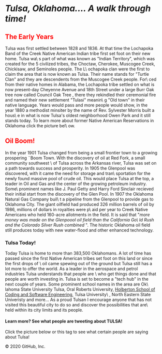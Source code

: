 <!DOCTYPE html>
<html>
  <head>

 <link rel="stylesheet" href="./style.css">
                                                                                                          
  </head>
  <body>

<h1> <em> Tulsa, Oklahoma.... A walk through time!</em>
</h1>

<h2 <span style="color:red"> The Early Years </span> </h2>
    <p> Tulsa was first settled between 1828 and 1836. At that time the Lochapoka Band of the Creek Native American Indian tribe first set foot on their new home. Tulsa wa\
s part of what was known as "Indian Territory", which was created for the 5 civilized tribes, the Choctaw, Cherokee, Muscogee Creek, Chickisaw, and Seminoles people. The L\
ochapoka clan were the first to claim the area that is now known as Tulsa. Their name stands for "Turtle Clan" and they are descendents from the Muscogee Creek people. For\
ced from their native homes in Alabama, the Lochapoka tribe settled on what is now present-day Cheyenne Avenue and 18th Street under a large Burr Oak tree now called <a hr\
ef="https://en.wikipedia.org/wiki/Creek_Council_Oak_Tree ">Council Oak Tree </a>, there they rekindled their ceremonial fire and named their new settlement "Tulasi" meanin\
g "Old town" in their native language. Years would pass and more people would show, in the year 1880 a methodist minsiter by the name of Rev. Sylvester Morris built a hous\
e in what is now Tulsa's oldest neighborhood Owen Park and it still stands today. To learn more about former Native American Reservations in Oklahoma click the picture bel\
ow.
    </p>


<h2>
 <span style="color:red"> Oil Boom!
</h2>
<p> In the year 1901 Tulsa changed from being a small frontier town to a growing prospering ¨Boom Town. With the discovery of oil at Red Fork, a small community southwest \
of Tulsa across the Arkansas river, Tulsa was set on a path towards success and prosperity. In 1905 the Glenpool was discovered, with it came the need for storage and tran\
sportation for the newly found massive pool of crude oil. This would place Tulsa at the top, a leader in Oil and Gas and the center of the growing petroleum industry. Some\
 prominent names like J. Paul Getty and Harry Ford Sinclair recieved their initial start from the discovery of the Glen Pool. In 1907 the Oklahoma Natural Gas Company buil\
t a pipeline from the Glenpool to provide gas to Oklahoma City. The giant oilfield had produced 326 million barrels of oil by 1986, millions of dollars in royalties were p\
aid per year to Creek Native Americans who held 160-acre allotments in the field. It is said that "<i>more money was made on the Glenpoool oil field than the California Go\
ld Rush and the Colorado Silver Rush combined </i>". The historic Oklahoma oil field still produces today with new water-flood and other enhanced technology.
  </p>


<h3> Tulsa Today! </h3>

<p> Today Tulsa is home to more than 383,500 Oklahomans. A lot of time has passed since the first Native American tribes set foot on this land or since the first drops of \
oil came spewing out of the ground but Tulsa still has a lot more to offer the world. As a leader in the aerospace and petrol industries Tulsa understands that people are \
who get things done and that people are worth investing in. Tulsa is set to become a "tech hub" in the next couple of years. Some prominent school names in the area are Ok\
lahoma State University Tulsa, Oral Roberts University, <a href="https://www.holbertonschool.com">Holberton School of Coding and Software Engineering</a>, Tulsa University\
, North Eastern State Univeristy and more... As a proud Tulsan I encourage anyone that has not visited this beautiful city to do so and discover the possibilities that are\
 held within its city limits and its people.</p>


<h4> Learn more? See what people are tweeting about TULSA!                                                                                                                  
</h4>

  <p> Click the picture below or this tag to see what certain people are saying about Tulsa!</p>
</body>
</html>
© 2020 GitHub, Inc.
